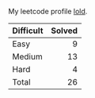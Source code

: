 My leetcode profile [lold](https://leetcode.com/lold/).

|Difficult|Solved |
|---------|------:|
|Easy     |    9  |
|Medium   |   13  |
|Hard     |    4  |
|Total    |   26  |